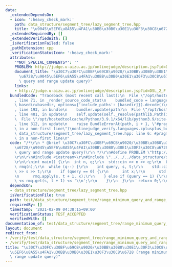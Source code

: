 ```yaml
---
data:
  _extendedDependsOn:
  - icon: ':heavy_check_mark:'
    path: data_structure/segment_tree/lazy_segment_tree.hpp
    title: "\u9045\u5EF6\u8A55\u4FA1\u30BB\u30B0\u30E1\u30F3\u30C8\u6728"
  _extendedRequiredBy: []
  _extendedVerifiedWith: []
  _isVerificationFailed: false
  _pathExtension: cpp
  _verificationStatusIcon: ':heavy_check_mark:'
  attributes:
    '*NOT_SPECIAL_COMMENTS*': ''
    PROBLEM: http://judge.u-aizu.ac.jp/onlinejudge/description.jsp?id=DSL_2_F
    document_title: "\u30C7\u30FC\u30BF\u69CB\u9020/\u30BB\u30B0\u30E1\u30F3\u30C8\
      \u6728/\u9045\u5EF6\u8A55\u4FA1\u30BB\u30B0\u30E1\u30F3\u30C8\u6728 (range minimum\
      \ query and range update query)"
    links:
    - http://judge.u-aizu.ac.jp/onlinejudge/description.jsp?id=DSL_2_F
  bundledCode: "Traceback (most recent call last):\n  File \"/opt/hostedtoolcache/Python/3.9.1/x64/lib/python3.9/site-packages/onlinejudge_verify/documentation/build.py\"\
    , line 71, in _render_source_code_stat\n    bundled_code = language.bundle(stat.path,\
    \ basedir=basedir, options={'include_paths': [basedir]}).decode()\n  File \"/opt/hostedtoolcache/Python/3.9.1/x64/lib/python3.9/site-packages/onlinejudge_verify/languages/cplusplus.py\"\
    , line 193, in bundle\n    bundler.update(path)\n  File \"/opt/hostedtoolcache/Python/3.9.1/x64/lib/python3.9/site-packages/onlinejudge_verify/languages/cplusplus_bundle.py\"\
    , line 401, in update\n    self.update(self._resolve(pathlib.Path(included), included_from=path))\n\
    \  File \"/opt/hostedtoolcache/Python/3.9.1/x64/lib/python3.9/site-packages/onlinejudge_verify/languages/cplusplus_bundle.py\"\
    , line 312, in update\n    raise BundleErrorAt(path, i + 1, \"#pragma once found\
    \ in a non-first line\")\nonlinejudge_verify.languages.cplusplus_bundle.BundleErrorAt:\
    \ data_structure/segment_tree/lazy_segment_tree.hpp: line 6: #pragma once found\
    \ in a non-first line\n"
  code: "/*\r\n * @brief \u30C7\u30FC\u30BF\u69CB\u9020/\u30BB\u30B0\u30E1\u30F3\u30C8\
    \u6728/\u9045\u5EF6\u8A55\u4FA1\u30BB\u30B0\u30E1\u30F3\u30C8\u6728 (range minimum\
    \ query and range update query)\r\n */\r\n#define PROBLEM \"http://judge.u-aizu.ac.jp/onlinejudge/description.jsp?id=DSL_2_F\"\
    \r\n\r\n#include <iostream>\r\n#include \"../../../data_structure/segment_tree/lazy_segment_tree.hpp\"\
    \r\n\r\nint main() {\r\n  int n, q;\r\n  std::cin >> n >> q;\r\n  LazySegmentTree<monoid::RangeMinimumAndUpdateQuery<int>>\
    \ rmq(n);\r\n  while (q--) {\r\n    int query, s, t;\r\n    std::cin >> query\
    \ >> s >> t;\r\n    if (query == 0) {\r\n      int x;\r\n      std::cin >> x;\r\
    \n      rmq.apply(s, t + 1, x);\r\n    } else if (query == 1) {\r\n      std::cout\
    \ << rmq.get(s, t + 1) << '\\n';\r\n    }\r\n  }\r\n  return 0;\r\n}\r\n"
  dependsOn:
  - data_structure/segment_tree/lazy_segment_tree.hpp
  isVerificationFile: true
  path: test/data_structure/segment_tree/range_minimum_query_and_range_update_query.test.cpp
  requiredBy: []
  timestamp: '2021-02-09 04:38:15+09:00'
  verificationStatus: TEST_ACCEPTED
  verifiedWith: []
documentation_of: test/data_structure/segment_tree/range_minimum_query_and_range_update_query.test.cpp
layout: document
redirect_from:
- /verify/test/data_structure/segment_tree/range_minimum_query_and_range_update_query.test.cpp
- /verify/test/data_structure/segment_tree/range_minimum_query_and_range_update_query.test.cpp.html
title: "\u30C7\u30FC\u30BF\u69CB\u9020/\u30BB\u30B0\u30E1\u30F3\u30C8\u6728/\u9045\
  \u5EF6\u8A55\u4FA1\u30BB\u30B0\u30E1\u30F3\u30C8\u6728 (range minimum query and\
  \ range update query)"
---
```

